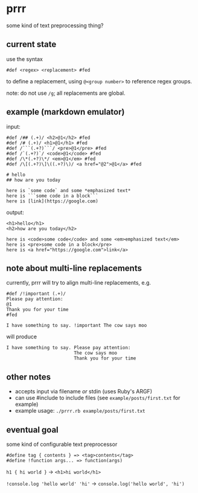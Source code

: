 # prrr
some kind of text preprocessing thing?

## current state
use the syntax
```
#def <regex> <replacement> #fed
```
to define a replacement, using `@<group number>` to reference regex groups.

note: do not use `/g`; all replacements are global.

## example (markdown emulator)
input:
```
#def /## (.+)/ <h2>@1</h2> #fed
#def /# (.+)/ <h1>@1</h1> #fed
#def /```(.+?)```/ <pre>@1</pre> #fed
#def /`(.+?)`/ <code>@1</code> #fed
#def /\*(.+?)\*/ <em>@1</em> #fed
#def /\[(.+?)\]\((.+?)\)/ <a href="@2">@1</a> #fed

# hello
## how are you today

here is `some code` and some *emphasized text*
here is ```some code in a block```
here is [link](https://google.com)
```

output:
```
<h1>hello</h1>
<h2>how are you today</h2>

here is <code>some code</code> and some <em>emphasized text</em>
here is <pre>some code in a block</pre>
here is <a href="https://google.com">link</a>
```

## note about multi-line replacements
currently, prrr will try to align multi-line replacements, e.g.
```
#def /!important (.+)/
Please pay attention:
@1
Thank you for your time
#fed

I have something to say. !important The cow says moo
```
will produce
```
I have something to say. Please pay attention:
                         The cow says moo
                         Thank you for your time
```

## other notes
- accepts input via filename *or* stdin (uses Ruby's ARGF)
- can use #include <filename relative to current file> to include files (see `example/posts/first.txt` for example)
- example usage: `./prrr.rb example/posts/first.txt`

## eventual goal
some kind of configurable text preprocessor

```
#define tag { contents } => <tag>contents</tag>
#define !function args... => function(args)
```

`h1 { hi world }` -> `<h1>hi world</h1>`

`!console.log 'hello world' 'hi'` -> `console.log('hello world', 'hi')`
